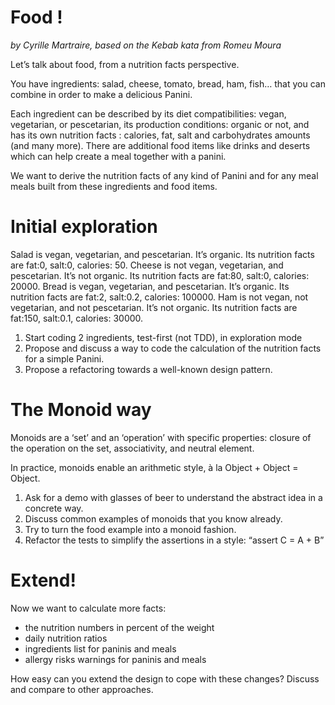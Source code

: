 # Food !

*by Cyrille Martraire, based on the Kebab kata from Romeu Moura*

Let’s talk about food, from a nutrition facts perspective.

You have ingredients: salad, cheese, tomato, bread, ham, fish… that you can combine in order to make a delicious Panini.

Each ingredient can be described by its diet compatibilities: vegan, vegetarian, or pescetarian, its production conditions: organic or not, and has its own nutrition facts : calories, fat, salt and carbohydrates amounts (and many more). There are additional food items like drinks and deserts which can help create a meal together with a panini.

We want to derive the nutrition facts of any kind of Panini and for any meal meals built from these ingredients and food items.

 

# Initial exploration

Salad is vegan, vegetarian, and pescetarian. It’s organic. Its nutrition facts are fat:0, salt:0, calories: 50.
Cheese is not vegan, vegetarian, and pescetarian. It’s not organic. Its nutrition facts are fat:80, salt:0, calories: 20000.
Bread is vegan, vegetarian, and pescetarian. It’s organic. Its nutrition facts are fat:2, salt:0.2, calories: 100000.
Ham is not vegan, not vegetarian, and not pescetarian. It’s not organic. Its nutrition facts are fat:150, salt:0.1, calories: 30000.

1. Start coding 2 ingredients, test-first (not TDD), in exploration mode
1. Propose and discuss a way to code the calculation of the nutrition facts for a simple Panini.
1. Propose a refactoring towards a well-known design pattern.

# The Monoid way

Monoids are a ‘set’ and an ‘operation’ with specific properties: closure of the operation on the set, associativity, and neutral element.

In practice, monoids enable an arithmetic style, à la Object + Object = Object.

1. Ask for a demo with glasses of beer to understand the abstract idea in a concrete way.
1. Discuss common examples of monoids that you know already.
1. Try to turn the food example into a monoid fashion.
1. Refactor the tests to simplify the assertions in a style: “assert C = A + B”
 
# Extend!

Now we want to calculate more facts:

- the nutrition numbers in percent of the weight
- daily nutrition ratios
- ingredients list for paninis and meals
- allergy risks warnings for paninis and meals

How easy can you extend the design to cope with these changes? Discuss and compare to other approaches.

